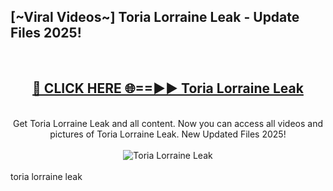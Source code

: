 <h2>[~Viral Videos~] Toria Lorraine Leak - Update Files 2025!</h2>
<br>
<div align="center">
<h2><a href="https://betterlinks.top/A2PfLJ" rel="nofollow">🔴 CLICK HERE 🌐==►► Toria Lorraine Leak</a></h2>
<br>
Get Toria Lorraine Leak and all content. Now you can access all videos and pictures of Toria Lorraine Leak. New Updated Files 2025!
<br>
<br>
<a href="https://betterlinks.top/A2PfLJ" rel="nofollow" data-target="animated-image.originalLink"><img src="https://i.ibb.co.com/WyWwxjT/player-gif2.gif" alt="Toria Lorraine Leak" style="max-width: 100%; display: inline-block;" data-target="animated-image.originalImage"></a>
</div>
<br>
toria lorraine leak